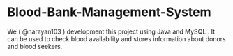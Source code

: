 # Blood-Bank-Management-System
We ( @narayan103 ) development this project using Java and MySQL . It can be used to check blood availability and stores information about donors and blood seekers.
